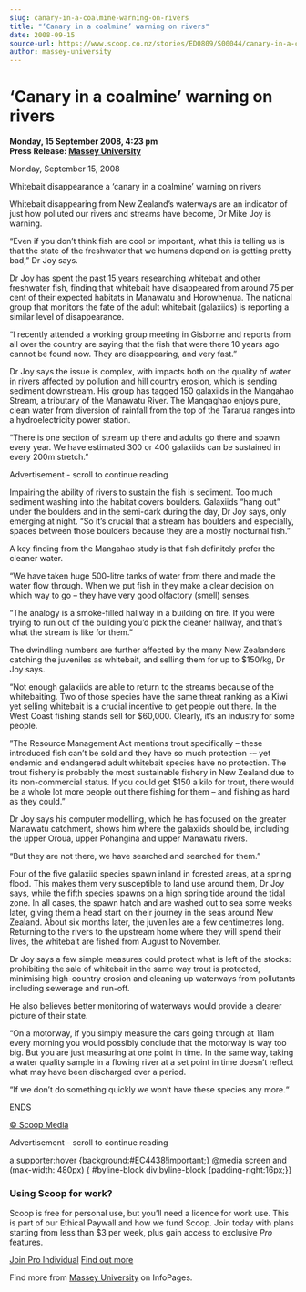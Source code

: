 ```yaml
---
slug: canary-in-a-coalmine-warning-on-rivers
title: "‘Canary in a coalmine’ warning on rivers"
date: 2008-09-15
source-url: https://www.scoop.co.nz/stories/ED0809/S00044/canary-in-a-coalmine-warning-on-rivers.htm
author: massey-university
---
```

‘Canary in a coalmine’ warning on rivers
========================================

**Monday, 15 September 2008, 4:23 pm**  
**Press Release: [Massey University](https://info.scoop.co.nz/Massey_University)**

  
Monday, September 15, 2008

Whitebait disappearance a ‘canary in a coalmine’ warning on rivers

Whitebait disappearing from New Zealand’s waterways are an indicator of just how polluted our rivers and streams have become, Dr Mike Joy is warning.

“Even if you don’t think fish are cool or important, what this is telling us is that the state of the freshwater that we humans depend on is getting pretty bad,” Dr Joy says.

Dr Joy has spent the past 15 years researching whitebait and other freshwater fish, finding that whitebait have disappeared from around 75 per cent of their expected habitats in Manawatu and Horowhenua. The national group that monitors the fate of the adult whitebait (galaxiids) is reporting a similar level of disappearance.

“I recently attended a working group meeting in Gisborne and reports from all over the country are saying that the fish that were there 10 years ago cannot be found now. They are disappearing, and very fast.”

Dr Joy says the issue is complex, with impacts both on the quality of water in rivers affected by pollution and hill country erosion, which is sending sediment downstream. His group has tagged 150 galaxiids in the Mangahao Stream, a tributary of the Manawatu River. The Mangaghao enjoys pure, clean water from diversion of rainfall from the top of the Tararua ranges into a hydroelectricity power station.

“There is one section of stream up there and adults go there and spawn every year. We have estimated 300 or 400 galaxiids can be sustained in every 200m stretch.”

Advertisement - scroll to continue reading





Impairing the ability of rivers to sustain the fish is sediment. Too much sediment washing into the habitat covers boulders. Galaxiids “hang out” under the boulders and in the semi-dark during the day, Dr Joy says, only emerging at night. “So it’s crucial that a stream has boulders and especially, spaces between those boulders because they are a mostly nocturnal fish.”

A key finding from the Mangahao study is that fish definitely prefer the cleaner water.

“We have taken huge 500-litre tanks of water from there and made the water flow through. When we put fish in they make a clear decision on which way to go – they have very good olfactory (smell) senses.

“The analogy is a smoke-filled hallway in a building on fire. If you were trying to run out of the building you’d pick the cleaner hallway, and that’s what the stream is like for them.”

The dwindling numbers are further affected by the many New Zealanders catching the juveniles as whitebait, and selling them for up to $150/kg, Dr Joy says.

“Not enough galaxiids are able to return to the streams because of the whitebaiting. Two of those species have the same threat ranking as a Kiwi yet selling whitebait is a crucial incentive to get people out there. In the West Coast fishing stands sell for $60,000. Clearly, it’s an industry for some people.

”The Resource Management Act mentions trout specifically – these introduced fish can’t be sold and they have so much protection -– yet endemic and endangered adult whitebait species have no protection. The trout fishery is probably the most sustainable fishery in New Zealand due to its non-commercial status. If you could get $150 a kilo for trout, there would be a whole lot more people out there fishing for them – and fishing as hard as they could.”

Dr Joy says his computer modelling, which he has focused on the greater Manawatu catchment, shows him where the galaxiids should be, including the upper Oroua, upper Pohangina and upper Manawatu rivers.

“But they are not there, we have searched and searched for them.”

Four of the five galaxiid species spawn inland in forested areas, at a spring flood. This makes them very susceptible to land use around them, Dr Joy says, while the fifth species spawns on a high spring tide around the tidal zone. In all cases, the spawn hatch and are washed out to sea some weeks later, giving them a head start on their journey in the seas around New Zealand. About six months later, the juveniles are a few centimetres long. Returning to the rivers to the upstream home where they will spend their lives, the whitebait are fished from August to November.

Dr Joy says a few simple measures could protect what is left of the stocks: prohibiting the sale of whitebait in the same way trout is protected, minimising high-country erosion and cleaning up waterways from pollutants including sewerage and run-off.

He also believes better monitoring of waterways would provide a clearer picture of their state.

“On a motorway, if you simply measure the cars going through at 11am every morning you would possibly conclude that the motorway is way too big. But you are just measuring at one point in time. In the same way, taking a water quality sample in a flowing river at a set point in time doesn’t reflect what may have been discharged over a period.

“If we don’t do something quickly we won’t have these species any more.“

ENDS

[© Scoop Media](http://www.scoop.co.nz/about/terms.html)  

Advertisement - scroll to continue reading



a.supporter:hover {background:#EC4438!important;} @media screen and (max-width: 480px) { #byline-block div.byline-block {padding-right:16px;}}

### Using Scoop for work?

Scoop is free for personal use, but you’ll need a licence for work use. This is part of our Ethical Paywall and how we fund Scoop. Join today with plans starting from less than $3 per week, plus gain access to exclusive _Pro_ features.  
  
[Join Pro Individual](https://pro.scoop.co.nz/Individual/?from=ProIn24) [Find out more](https://pro.scoop.co.nz/using-scoop-for-work/?from=ProIn24)

Find more from [Massey University](https://info.scoop.co.nz/Massey_University) on InfoPages.